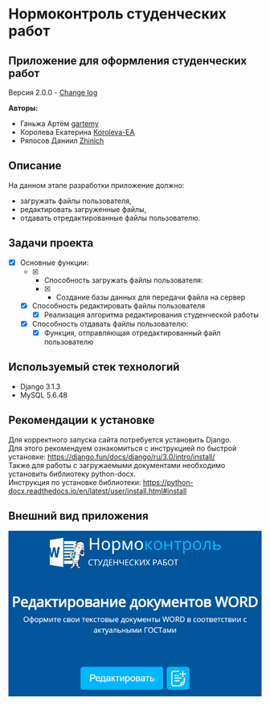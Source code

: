 # Нормоконтроль студенческих работ

## Приложение для оформления студенческих работ

Версия 2.0.0 - [Change log](CHANGELOG.md)

**Авторы:**
* Ганьжа Артём [gartemy](https://github.com/gartemy)
* Королева Екатерина [Koroleva-EA](https://github.com/Koroleva-EA)
* Ряпосов Даниил [Zhinich](https://github.com/Zhinich)

## Описание
На данном этапе разработки приложение должно:
* загружать файлы пользователя,
* редактировать загруженные файлы,
* отдавать отредактированные файлы пользователю.

## Задачи проекта
- [x] Основные функции:
  - [x] - Способность загружать файлы пользователя:
    - [x] - Создание базы данных для передачи файла на сервер
  - [x] Способность редактировать файлы пользователя
    - [x] Реализация алгоритма редактирования студенческой работы
  - [x] Способность отдавать файлы пользователю:
    - [x] Функция, отправляющая отредактированный файл пользователю

## Используемый стек технологий
* Django 3.1.3
* MySQL 5.6.48

## Рекомендации к установке
Для корректного запуска сайта потребуется установить Django.  
Для этого рекомендуем ознакомиться с инструкцией по быстрой установке: https://django.fun/docs/django/ru/3.0/intro/install/  
Также для работы с загружаемыми документами необходимо установить библиотеку python-docx.  
Инструкция по установке библиотеки: https://python-docx.readthedocs.io/en/latest/user/install.html#install   

## Внешний вид приложения
<img src="https://github.com/gartemy/ControlSystem/blob/master/pages/static/images/readme-interface.png" >
